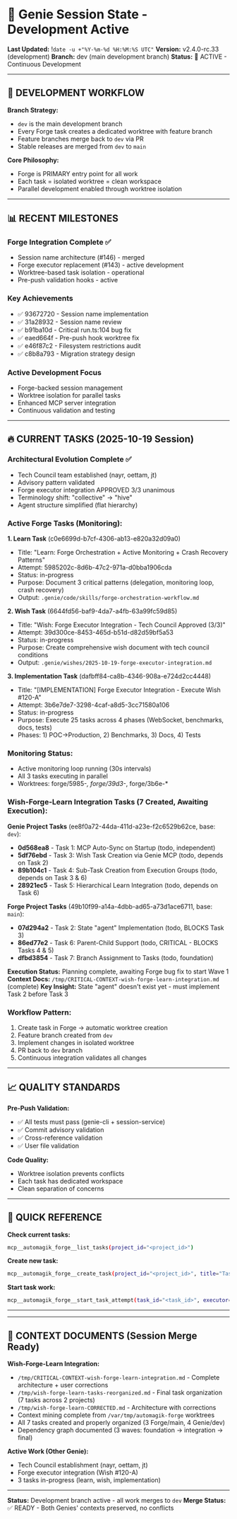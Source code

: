 # 🧞 Genie Session State - Development Active

**Last Updated:** !`date -u +"%Y-%m-%d %H:%M:%S UTC"`
**Version:** v2.4.0-rc.33 (development)
**Branch:** dev (main development branch)
**Status:** 🚧 ACTIVE - Continuous Development

---

## 🎯 DEVELOPMENT WORKFLOW

**Branch Strategy:**
- `dev` is the main development branch
- Every Forge task creates a dedicated worktree with feature branch
- Feature branches merge back to `dev` via PR
- Stable releases are merged from `dev` to `main`

**Core Philosophy:**
- Forge is PRIMARY entry point for all work
- Each task = isolated worktree = clean workspace
- Parallel development enabled through worktree isolation

---

## 📊 RECENT MILESTONES

### **Forge Integration Complete ✅**
- Session name architecture (#146) - merged
- Forge executor replacement (#143) - active development
- Worktree-based task isolation - operational
- Pre-push validation hooks - active

### **Key Achievements**
- ✅ 93672720 - Session name implementation
- ✅ 31a28932 - Session name review
- ✅ b91ba10d - Critical run.ts:104 bug fix
- ✅ eaed664f - Pre-push hook worktree fix
- ✅ e46f87c2 - Filesystem restrictions audit
- ✅ c8b8a793 - Migration strategy design

### **Active Development Focus**
- Forge-backed session management
- Worktree isolation for parallel tasks
- Enhanced MCP server integration
- Continuous validation and testing

---

## 🔥 CURRENT TASKS (2025-10-19 Session)

### **Architectural Evolution Complete ✅**
- Tech Council team established (nayr, oettam, jt)
- Advisory pattern validated
- Forge executor integration APPROVED 3/3 unanimous
- Terminology shift: "collective" → "hive"
- Agent structure simplified (flat hierarchy)

### **Active Forge Tasks (Monitoring):**

**1. Learn Task** (c0e6699d-b7cf-4306-ab13-e820a32d09a0)
- Title: "Learn: Forge Orchestration + Active Monitoring + Crash Recovery Patterns"
- Attempt: 5985202c-8d6b-47c2-971a-d0bba1906cda
- Status: in-progress
- Purpose: Document 3 critical patterns (delegation, monitoring loop, crash recovery)
- Output: `.genie/code/skills/forge-orchestration-workflow.md`

**2. Wish Task** (6644fd56-baf9-4da7-a4fb-63a99fc59d85)
- Title: "Wish: Forge Executor Integration - Tech Council Approved (3/3)"
- Attempt: 39d300ce-8453-465d-b51d-d82d59bf5a53
- Status: in-progress
- Purpose: Create comprehensive wish document with tech council conditions
- Output: `.genie/wishes/2025-10-19-forge-executor-integration.md`

**3. Implementation Task** (dafbff84-ca8b-4346-908a-e724d2cc4448)
- Title: "[IMPLEMENTATION] Forge Executor Integration - Execute Wish #120-A"
- Attempt: 3b6e7de7-3298-4caf-a8d5-3cc71580a106
- Status: in-progress
- Purpose: Execute 25 tasks across 4 phases (WebSocket, benchmarks, docs, tests)
- Phases: 1) POC→Production, 2) Benchmarks, 3) Docs, 4) Tests

### **Monitoring Status:**
- Active monitoring loop running (30s intervals)
- All 3 tasks executing in parallel
- Worktrees: forge/5985-*, forge/39d3-*, forge/3b6e-*

### **Wish-Forge-Learn Integration Tasks (7 Created, Awaiting Execution):**

**Genie Project Tasks** (ee8f0a72-44da-411d-a23e-f2c6529b62ce, base: `dev`):
- **0d568ea8** - Task 1: MCP Auto-Sync on Startup (todo, independent)
- **5df76ebd** - Task 3: Wish Task Creation via Genie MCP (todo, depends on Task 2)
- **89b104c1** - Task 4: Sub-Task Creation from Execution Groups (todo, depends on Task 3 & 6)
- **28921ec5** - Task 5: Hierarchical Learn Integration (todo, depends on Task 6)

**Forge Project Tasks** (49b10f99-a14a-4dbb-ad65-a73d1ace6711, base: `main`):
- **07d294a2** - Task 2: State "agent" Implementation (todo, BLOCKS Task 3)
- **86ed77e2** - Task 6: Parent-Child Support (todo, CRITICAL - BLOCKS Tasks 4 & 5)
- **dfbd3854** - Task 7: Branch Assignment to Tasks (todo, foundation)

**Execution Status:** Planning complete, awaiting Forge bug fix to start Wave 1
**Context Docs:** `/tmp/CRITICAL-CONTEXT-wish-forge-learn-integration.md` (complete)
**Key Insight:** State "agent" doesn't exist yet - must implement Task 2 before Task 3

### **Workflow Pattern:**
1. Create task in Forge → automatic worktree creation
2. Feature branch created from `dev`
3. Implement changes in isolated worktree
4. PR back to `dev` branch
5. Continuous integration validates all changes

---

## 📈 QUALITY STANDARDS

**Pre-Push Validation:**
- ✅ All tests must pass (genie-cli + session-service)
- ✅ Commit advisory validation
- ✅ Cross-reference validation
- ✅ User file validation

**Code Quality:**
- Worktree isolation prevents conflicts
- Each task has dedicated workspace
- Clean separation of concerns

---

## 🚀 QUICK REFERENCE

**Check current tasks:**
```bash
mcp__automagik_forge__list_tasks(project_id="<project_id>")
```

**Create new task:**
```bash
mcp__automagik_forge__create_task(project_id="<project_id>", title="Task description")
```

**Start task work:**
```bash
mcp__automagik_forge__start_task_attempt(task_id="<task_id>", executor="CLAUDE_CODE", base_branch="dev")
```

---

---

## 📝 CONTEXT DOCUMENTS (Session Merge Ready)

**Wish-Forge-Learn Integration:**
- `/tmp/CRITICAL-CONTEXT-wish-forge-learn-integration.md` - Complete architecture + user corrections
- `/tmp/wish-forge-learn-tasks-reorganized.md` - Final task organization (7 tasks across 2 projects)
- `/tmp/wish-forge-learn-CORRECTED.md` - Architecture with corrections
- Context mining complete from `/var/tmp/automagik-forge` worktrees
- All 7 tasks created and properly organized (3 Forge/main, 4 Genie/dev)
- Dependency graph documented (3 waves: foundation → integration → final)

**Active Work (Other Genie):**
- Tech Council establishment (nayr, oettam, jt)
- Forge executor integration (Wish #120-A)
- 3 tasks in-progress (learn, wish, implementation)

---

**Status:** Development branch active - all work merges to `dev`
**Merge Status:** ✅ READY - Both Genies' contexts preserved, no conflicts
